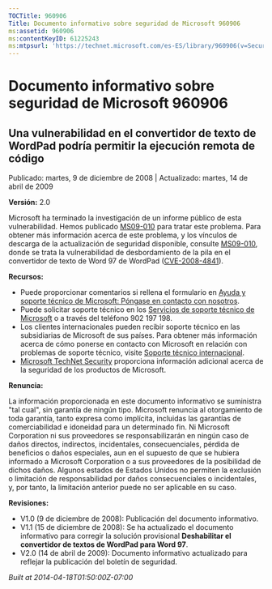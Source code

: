 ```yaml
---
TOCTitle: 960906
Title: Documento informativo sobre seguridad de Microsoft 960906
ms:assetid: 960906
ms:contentKeyID: 61225243
ms:mtpsurl: 'https://technet.microsoft.com/es-ES/library/960906(v=Security.10)'
---
```



Documento informativo sobre seguridad de Microsoft 960906
=========================================================

Una vulnerabilidad en el convertidor de texto de WordPad podría permitir la ejecución remota de código
------------------------------------------------------------------------------------------------------

Publicado: martes, 9 de diciembre de 2008 | Actualizado: martes, 14 de abril de 2009

**Versión:** 2.0

Microsoft ha terminado la investigación de un informe público de esta vulnerabilidad. Hemos publicado [MS09-010](http://technet.microsoft.com/security/bulletin/ms09-010) para tratar este problema. Para obtener más información acerca de este problema, y los vínculos de descarga de la actualización de seguridad disponible, consulte [MS09-010](http://technet.microsoft.com/security/bulletin/ms09-010), donde se trata la vulnerabilidad de desbordamiento de la pila en el convertidor de texto de Word 97 de WordPad ([CVE-2008-4841](http://www.cve.mitre.org/cgi-bin/cvename.cgi?name=cve-2008-4841)).

**Recursos:**

-   Puede proporcionar comentarios si rellena el formulario en [Ayuda y soporte técnico de Microsoft: Póngase en contacto con nosotros](https://support.microsoft.com/common/survey.aspx?scid=sw;en;1257&amp;showpage=1&amp;ws=technet&amp;sd=tech).
-   Puede solicitar soporte técnico en los [Servicios de soporte técnico de Microsoft](http://support.microsoft.com/default.aspx?scid=fh;es-es;incidentsubmit) o a través del teléfono 902 197 198.
-   Los clientes internacionales pueden recibir soporte técnico en las subsidiarias de Microsoft de sus países. Para obtener más información acerca de cómo ponerse en contacto con Microsoft en relación con problemas de soporte técnico, visite [Soporte técnico internacional](http://go.microsoft.com/fwlink/?linkid=21155).
-   [Microsoft TechNet Security](http://go.microsoft.com/fwlink/?linkid=21132) proporciona información adicional acerca de la seguridad de los productos de Microsoft.

**Renuncia:**

La información proporcionada en este documento informativo se suministra "tal cual", sin garantía de ningún tipo. Microsoft renuncia al otorgamiento de toda garantía, tanto expresa como implícita, incluidas las garantías de comerciabilidad e idoneidad para un determinado fin. Ni Microsoft Corporation ni sus proveedores se responsabilizarán en ningún caso de daños directos, indirectos, incidentales, consecuenciales, pérdida de beneficios o daños especiales, aun en el supuesto de que se hubiera informado a Microsoft Corporation o a sus proveedores de la posibilidad de dichos daños. Algunos estados de Estados Unidos no permiten la exclusión o limitación de responsabilidad por daños consecuenciales o incidentales, y, por tanto, la limitación anterior puede no ser aplicable en su caso.

**Revisiones:**

-   V1.0 (9 de diciembre de 2008): Publicación del documento informativo.
-   V1.1 (15 de diciembre de 2008): Se ha actualizado el documento informativo para corregir la solución provisional **Deshabilitar el convertidor de textos de WordPad para Word 97**.
-   V2.0 (14 de abril de 2009): Documento informativo actualizado para reflejar la publicación del boletín de seguridad.

*Built at 2014-04-18T01:50:00Z-07:00*
